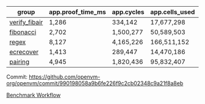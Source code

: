 | group | app.proof_time_ms | app.cycles | app.cells_used | leaf.proof_time_ms | leaf.cycles | leaf.cells_used |
| -- | -- | -- | -- | -- | -- | -- |
| [verify_fibair](https://github.com/openvm-org/openvm/blob/benchmark-results/benchmarks/verify_fibair-990198058a9b6fe226f9c2cb02348c9a21f8a8eb.md) | 1,286 |  334,142 |  17,677,298 |- | - | - |
| [fibonacci](https://github.com/openvm-org/openvm/blob/benchmark-results/benchmarks/fibonacci-990198058a9b6fe226f9c2cb02348c9a21f8a8eb.md) | 2,702 |  1,500,277 |  50,589,503 | 3,775 |  1,263,365 |  70,284,416 |
| [regex](https://github.com/openvm-org/openvm/blob/benchmark-results/benchmarks/regex-990198058a9b6fe226f9c2cb02348c9a21f8a8eb.md) | 8,127 |  4,165,226 |  166,511,152 | 14,618 |  3,982,037 |  304,556,174 |
| [ecrecover](https://github.com/openvm-org/openvm/blob/benchmark-results/benchmarks/ecrecover-990198058a9b6fe226f9c2cb02348c9a21f8a8eb.md) | 1,413 |  289,447 |  14,470,186 | 12,746 |  2,988,588 |  244,253,062 |
| [pairing](https://github.com/openvm-org/openvm/blob/benchmark-results/benchmarks/pairing-990198058a9b6fe226f9c2cb02348c9a21f8a8eb.md) | 4,945 |  1,820,436 |  95,832,407 | 14,227 |  3,267,396 |  273,856,596 |


Commit: https://github.com/openvm-org/openvm/commit/990198058a9b6fe226f9c2cb02348c9a21f8a8eb

[Benchmark Workflow](https://github.com/openvm-org/openvm/actions/runs/14769977947)
